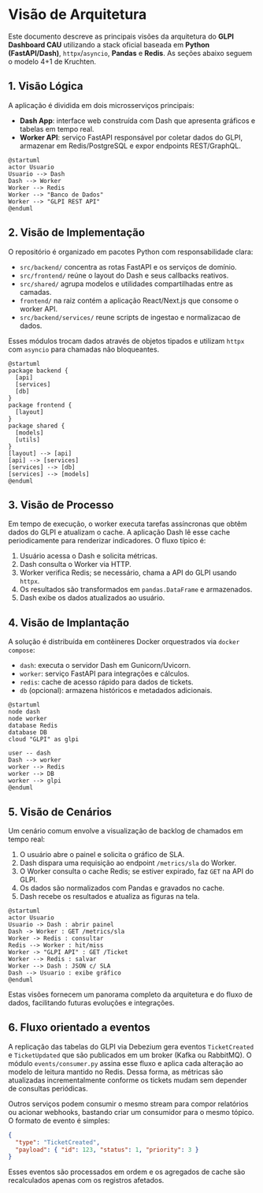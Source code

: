 # Visão de Arquitetura

Este documento descreve as principais visões da arquitetura do **GLPI Dashboard CAU** utilizando a stack oficial baseada em **Python (FastAPI/Dash)**, `httpx`/`asyncio`, **Pandas** e **Redis**. As seções abaixo seguem o modelo 4+1 de Kruchten.

## 1. Visão Lógica

A aplicação é dividida em dois microsserviços principais:

- **Dash App**: interface web construída com Dash que apresenta gráficos e tabelas em tempo real.
- **Worker API**: serviço FastAPI responsável por coletar dados do GLPI, armazenar em Redis/PostgreSQL e expor endpoints REST/GraphQL.

```text
@startuml
actor Usuario
Usuario --> Dash
Dash --> Worker
Worker --> Redis
Worker --> "Banco de Dados"
Worker --> "GLPI REST API"
@enduml
```

## 2. Visão de Implementação

O repositório é organizado em pacotes Python com responsabilidade clara:

- `src/backend/` concentra as rotas FastAPI e os serviços de domínio.
- `src/frontend/` reúne o layout do Dash e seus callbacks reativos.
- `src/shared/` agrupa modelos e utilidades compartilhadas entre as camadas.
- `frontend/` na raiz contém a aplicação React/Next.js que consome o worker API.
- `src/backend/services/` reune scripts de ingestao e normalizacao de dados.

Esses módulos trocam dados através de objetos tipados e utilizam `httpx` com `asyncio` para chamadas não bloqueantes.

```text
@startuml
package backend {
  [api]
  [services]
  [db]
}
package frontend {
  [layout]
}
package shared {
  [models]
  [utils]
}
[layout] --> [api]
[api] --> [services]
[services] --> [db]
[services] --> [models]
@enduml
```

## 3. Visão de Processo

Em tempo de execução, o worker executa tarefas assíncronas que obtêm dados do GLPI e atualizam o cache. A aplicação Dash lê esse cache periodicamente para renderizar indicadores. O fluxo típico é:

1. Usuário acessa o Dash e solicita métricas.
2. Dash consulta o Worker via HTTP.
3. Worker verifica Redis; se necessário, chama a API do GLPI usando `httpx`.
4. Os resultados são transformados em `pandas.DataFrame` e armazenados.
5. Dash exibe os dados atualizados ao usuário.

## 4. Visão de Implantação

A solução é distribuída em contêineres Docker orquestrados via `docker compose`:

- `dash`: executa o servidor Dash em Gunicorn/Uvicorn.
- `worker`: serviço FastAPI para integrações e cálculos.
- `redis`: cache de acesso rápido para dados de tickets.
- `db` (opcional): armazena históricos e metadados adicionais.

```text
@startuml
node dash
node worker
database Redis
database DB
cloud "GLPI" as glpi

user -- dash
Dash --> worker
worker --> Redis
worker --> DB
worker --> glpi
@enduml
```

## 5. Visão de Cenários

Um cenário comum envolve a visualização de backlog de chamados em tempo real:

1. O usuário abre o painel e solicita o gráfico de SLA.
2. Dash dispara uma requisição ao endpoint `/metrics/sla` do Worker.
3. O Worker consulta o cache Redis; se estiver expirado, faz `GET` na API do GLPI.
4. Os dados são normalizados com Pandas e gravados no cache.
5. Dash recebe os resultados e atualiza as figuras na tela.

```text
@startuml
actor Usuario
Usuario -> Dash : abrir painel
Dash -> Worker : GET /metrics/sla
Worker -> Redis : consultar
Redis --> Worker : hit/miss
Worker -> "GLPI API" : GET /Ticket
Worker --> Redis : salvar
Worker --> Dash : JSON c/ SLA
Dash --> Usuario : exibe gráfico
@enduml
```

Estas visões fornecem um panorama completo da arquitetura e do fluxo de dados, facilitando futuras evoluções e integrações.

## 6. Fluxo orientado a eventos

A replicação das tabelas do GLPI via Debezium gera eventos `TicketCreated` e
`TicketUpdated` que são publicados em um broker (Kafka ou RabbitMQ). O módulo
`events/consumer.py` assina esse fluxo e aplica cada alteração ao modelo de
leitura mantido no Redis. Dessa forma, as métricas são atualizadas
incrementalmente conforme os tickets mudam sem depender de consultas
periódicas.

Outros serviços podem consumir o mesmo stream para compor relatórios ou acionar
webhooks, bastando criar um consumidor para o mesmo tópico. O formato de evento
é simples:

```json
{
  "type": "TicketCreated",
  "payload": { "id": 123, "status": 1, "priority": 3 }
}
```

Esses eventos são processados em ordem e os agregados de cache são recalculados
apenas com os registros afetados.

